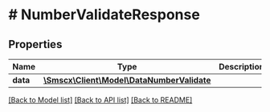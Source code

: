 # # NumberValidateResponse

## Properties

Name | Type | Description | Notes
------------ | ------------- | ------------- | -------------
**data** | [**\Smscx\Client\Model\DataNumberValidate**](DataNumberValidate.md) |  |

[[Back to Model list]](../../README.md#models) [[Back to API list]](../../README.md#endpoints) [[Back to README]](../../README.md)
